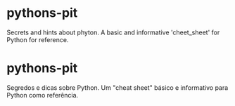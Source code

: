 # pythons-pit
Secrets and hints about phyton.
A basic and informative 'cheet_sheet' for Python for reference.

# pythons-pit
Segredos e dicas sobre Python.
Um "cheat sheet" básico e informativo para Python como referência.
